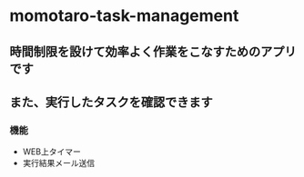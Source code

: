 # momotaro-task-management
## 時間制限を設けて効率よく作業をこなすためのアプリです
## また、実行したタスクを確認できます

### 機能
* WEB上タイマー
* 実行結果メール送信
